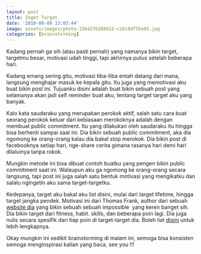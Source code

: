 ```yaml
---
layout: post
title: Inget Target
date: '2019-08-09 13:03:44'
image: assets/images/photo-1504276288612-c18c8df55e05.jpg
categories: [brainstorming]
---
```


Kadang pernah ga sih (atau pasti pernah) yang namanya bikin target, targetmu besar, motivasi udah tinggi, tapi akhirnya putus setelah beberapa hari.

Kadang emang sering gitu, motivasi tiba-tiba entah datang dari mana, langsung menghajar masuk ke kepala gitu. Itu juga yang memotivasi aku buat bikin post ini. Tujuanku disini adalah buat bikin sebuah post yang selamanya akan jadi self reminder buat aku, tentang target target aku yang banyak.

Kalo kata saudaraku yang merupakan perokok aktif, salah satu cara buat seorang perokok keluar dari kebiasaan merokoknya adalah dengan membuat public commitment. Itu yang dilakukan oleh saudaraku itu hingga bisa berhenti sampai saat ini. Dia bikin sebuah public commitment, aka dia ngomong ke orang-orang kalau dia bakal stop merokok. Dia bikin post di facebooknya setiap hari, nge-share cerita gimana rasanya hari demi hari dilaluinya tanpa rokok.

Mungkin metode ini bisa dibuat contoh buatku yang pengen bikin public commitment saat ini. Walaupun aku ga ngomong ke orang-orang secara langsung, tapi post ini juga salah satu bentuk motivasi yang mengikatku dan salalu ngingetin aku sama target-targetku.

Kedepanya, target aku bakal aku list disini, mulai dari target lifetime, hingga target jangka pendek. Motivasi ini dari Thomas Frank, author dari sebuah [website dia](collegeinfogeek.com) yang bikin sebuah sebuah impossible &nbsp;yang keren banget sih. Dia bikin target dari fitness, habit. skills, dan beberapa poin lagi. Dia juga nulis secara spesifik dari tiap poin di target-target dia. Boleh liat [disini](https://collegeinfogeek.com/about/meet-the-author/my-impossible-list/) untuk lebih lengkapnya.

Okay mungkin ini sedikit brainstorming di malam ini, semoga bisa konsisten semoga menginspirasi kalian yang baca, see you !!!


